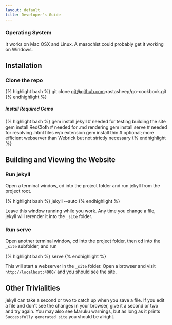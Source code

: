 ```yaml
---
layout: default
title: Developer's Guide
---
```


### Operating System

It works on Mac OSX and Linux. A masochist could probably get it working on Windows.

## Installation

### Clone the repo

{% highlight bash %}
git clone git@github.com:rastasheep/go-cookbook.git
{% endhighlight %}

##### Install Required Gems

{% highlight bash %}
gem install jekyll   # needed for testing building the site
gem install RedCloth # needed for .md rendering
gem install serve    # needed for resolving .html files w/o extension
gem install thin     # optional; more efficient webserver than Webrick but not strictly necessary
{% endhighlight %}

## Building and Viewing the Website

### Run jekyll

Open a terminal window, cd into the project folder and run jekyll from the project root.

{% highlight bash %}
jekyll --auto
{% endhighlight %}

Leave this window running while you work. Any time you change a file, jekyll will rerender it into the `_site` folder.

### Run serve

Open another terminal window, cd into the project folder, then cd into the `_site` subfolder, and run

{% highlight bash %}
serve
{% endhighlight %}

This will start a webserver in the `_site` folder. Open a browser and visit `http://localhost:4000/` and you should see the site.

## Other Trivialities

jekyll can take a second or two to catch up when you save a file. If you edit a file and don't see the changes in your browser, give it a second or two and try again. You may also see Maruku warnings, but as long as it prints `Successfully generated site` you should be alright.

